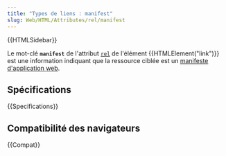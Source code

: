 ```yaml
---
title: "Types de liens : manifest"
slug: Web/HTML/Attributes/rel/manifest
---
```


{{HTMLSidebar}}

Le mot-clé **`manifest`** de l'attribut [`rel`](/fr/docs/Web/HTML/Element/link#rel) de l'élément {{HTMLElement("link")}} est une information indiquant que la ressource ciblée est un [manifeste d'application web](/fr/docs/Web/Manifest).

## Spécifications

{{Specifications}}

## Compatibilité des navigateurs

{{Compat}}

